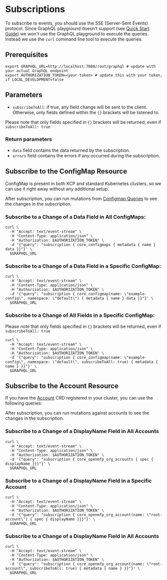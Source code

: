 # Subscriptions

To subscribe to events, you should use the SSE (Server-Sent Events) protocol.
Since GraphQL playground doesn't support (see [Quick Start Guide](./quickstart.md)) we won't use the GraphQL playground to execute the queries.
Instead we use the `curl` command line tool to execute the queries.

## Prerequisites
```shell
export GRAPHQL_URL=http://localhost:7080/root/graphql # update with your actual GraphQL endpoint
export AUTHORIZATION_TOKEN=<your-token> # update this with your token, if LOCAL_DEVELOPMENT=false
```

## Parameters
- `subscribeToAll`: if true, any field change will be sent to the client.
Otherwise, only fields defined within the `{}` brackets will be listened to.

Please note that only fields specified in `{}` brackets will be returned, even if `subscribeToAll: true`

### Return parameters

- `data` field contains the data returned by the subscription.
- `errors` field contains the errors if any occurred during the subscription.

## Subscribe to the ConfigMap Resource

ConfigMap is present in both KCP and standard Kubernetes clusters, so we can use it right away without any additional setup.

After subscription, you can run mutations from [Configmap Queries](./configmap_queries.md) to see the changes in the subscription.

### Subscribe to a Change of a Data Field in All ConfigMaps:
```shell
curl \
  -H "Accept: text/event-stream" \
  -H "Content-Type: application/json" \
  -H "Authorization: $AUTHORIZATION_TOKEN" \
  -d '{"query": "subscription { core_configmaps { metadata { name } data }}"}' \
  $GRAPHQL_URL
```
### Subscribe to a Change of a Data Field in a Specific ConfigMap:

```shell
curl \
  -H "Accept: text/event-stream" \
  -H "Content-Type: application/json" \
  -H "Authorization: $AUTHORIZATION_TOKEN" \
  -d '{"query": "subscription { core_configmap(name: \"example-config\", namespace: \"default\") { metadata { name } data }}"}' \
  $GRAPHQL_URL
```

### Subscribe to a Change of All Fields in a Specific ConfigMap:

Please note that only fields specified in `{}` brackets will be returned, even if `subscribeToAll: true`

```shell
curl \
  -H "Accept: text/event-stream" \
  -H "Content-Type: application/json" \
  -H "Authorization: $AUTHORIZATION_TOKEN" \
  -d '{"query": "subscription { core_configmap(name: \"example-config\", namespace: \"default\", subscribeToAll: true) { metadata { name } }}"}' \
  $GRAPHQL_URL
```

## Subscribe to the Account Resource

If you have the [Account](https://github.com/openmfp/account-operator/tree/main/config) CRD registered in your cluster, you can use the following queries:

After subscription, you can run mutations against accounts to see the changes in the subscription.

### Subscribe to a Change of a DisplayName Field in All Accounts
```shell
curl \
  -H "Accept: text/event-stream" \
  -H "Content-Type: application/json" \
  -H "Authorization: $AUTHORIZATION_TOKEN" \
  -d '{"query": "subscription { core_openmfp_org_accounts { spec { displayName }}}"}' \
  $GRAPHQL_URL
```

### Subscribe to a Change of a DisplayName Field in a Specific Account
```shell
curl \
  -H "Accept: text/event-stream" \
  -H "Content-Type: application/json" \
  -H "Authorization: $AUTHORIZATION_TOKEN" \
  -d '{"query": "subscription { core_openmfp_org_account(name: \"root-account\") { spec { displayName }}}"}' \
  $GRAPHQL_URL
```

### Subscribe to a Change of a DisplayName Field in All Accounts
```shell
curl \
  -H "Accept: text/event-stream" \
  -H "Content-Type: application/json" \
  -H "Authorization: $AUTHORIZATION_TOKEN" \
  -d '{"query": "subscription { core_openmfp_org_account(name: \"root-account\", subscribeToAll: true) { metadata { name } }}"}' \
  $GRAPHQL_URL
```
